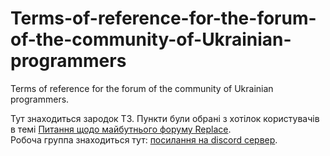 # Terms-of-reference-for-the-forum-of-the-community-of-Ukrainian-programmers
Terms of reference for the forum of the community of Ukrainian programmers.

Тут знаходиться зародок ТЗ. Пункти були обрані з хотілок користувачів в темі [Питання щодо майбутнього форуму Replace](https://replace.org.ua/topic/13820/).<br>
Робоча группа знаходиться тут: [посилання на discord сервер](https://discord.com/invite/XHsKUSnf).<br>
